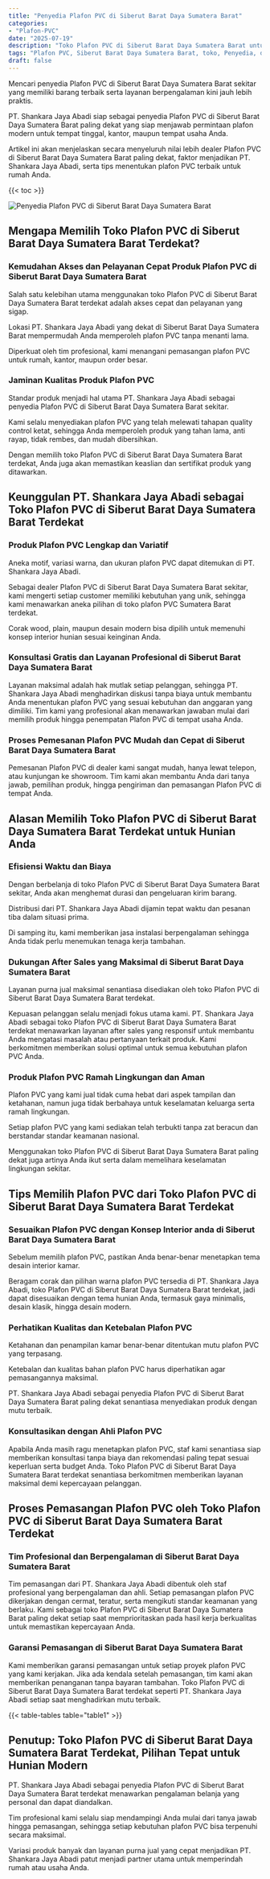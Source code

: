 ```yaml
---
title: "Penyedia Plafon PVC di Siberut Barat Daya Sumatera Barat"
categories: 
- "Plafon-PVC"
date: "2025-07-19"
description: "Toko Plafon PVC di Siberut Barat Daya Sumatera Barat untuk tempat tinggal, office, dan toko. Material unggulan, pilihan motif, warna elegan, dengan jasa pemasangan dikerjakan oleh tim ahli serta kepastian resmi!|Jasa penjualan Plafon PVC di Siberut Barat Daya Sumatera Barat bagi keperluan rumah, kantor, atau ritel, beserta produk unggulan dan penempatan oleh tim berpengalaman serta kepastian resmi.|Pilihan Plafon PVC di Siberut Barat Daya Sumatera Barat yang terbukti untuk tempat tinggal, kantor, dan toko, dengan plafon terbaik dan instalasi ditangani oleh tim berpengalaman dan kepastian resmi.|Penyediaan Plafon PVC di Siberut Barat Daya Sumatera Barat bagi hunian, perkantoran, dan gerai, beserta produk terbaik dan instalasi ditangani oleh tenaga ahli berpengalaman, dilengkapi dengan kepastian resmi.}"
tags: "Plafon PVC, Siberut Barat Daya Sumatera Barat, toko, Penyedia, distributor"
draft: false
---
```


Mencari penyedia Plafon PVC di Siberut Barat Daya Sumatera Barat sekitar yang memiliki barang terbaik serta layanan berpengalaman kini jauh lebih praktis.

PT. Shankara Jaya Abadi siap sebagai penyedia Plafon PVC di Siberut Barat Daya Sumatera Barat paling dekat yang siap menjawab permintaan plafon modern untuk tempat tinggal, kantor, maupun tempat usaha Anda.

Artikel ini akan menjelaskan secara menyeluruh nilai lebih dealer Plafon PVC di Siberut Barat Daya Sumatera Barat paling dekat, faktor menjadikan PT. Shankara Jaya Abadi, serta tips menentukan plafon PVC terbaik untuk rumah Anda.

{{< toc >}}

![Penyedia Plafon PVC di Siberut Barat Daya Sumatera Barat](/images/Plafon-PVC/Penyedia-Plafon-PVC-di-Siberut-Barat-Daya-Sumatera-Barat.png)


## Mengapa Memilih Toko Plafon PVC di Siberut Barat Daya Sumatera Barat Terdekat?

### Kemudahan Akses dan Pelayanan Cepat Produk Plafon PVC di Siberut Barat Daya Sumatera Barat

Salah satu kelebihan utama menggunakan toko Plafon PVC di Siberut Barat Daya Sumatera Barat terdekat adalah akses cepat dan pelayanan yang sigap.

Lokasi PT. Shankara Jaya Abadi yang dekat di Siberut Barat Daya Sumatera Barat mempermudah Anda memperoleh plafon PVC tanpa menanti lama.

Diperkuat oleh tim profesional, kami menangani pemasangan plafon PVC untuk rumah, kantor, maupun order besar.

### Jaminan Kualitas Produk Plafon PVC

Standar produk menjadi hal utama PT. Shankara Jaya Abadi sebagai penyedia Plafon PVC di Siberut Barat Daya Sumatera Barat sekitar.

Kami selalu menyediakan plafon PVC yang telah melewati tahapan quality control ketat, sehingga Anda memperoleh produk yang tahan lama, anti rayap, tidak rembes, dan mudah dibersihkan.

Dengan memilih toko Plafon PVC di Siberut Barat Daya Sumatera Barat terdekat, Anda juga akan memastikan keaslian dan sertifikat produk yang ditawarkan.

## Keunggulan PT. Shankara Jaya Abadi sebagai Toko Plafon PVC di Siberut Barat Daya Sumatera Barat Terdekat

### Produk Plafon PVC Lengkap dan Variatif

Aneka motif, variasi warna, dan ukuran plafon PVC dapat ditemukan di PT. Shankara Jaya Abadi.

Sebagai dealer Plafon PVC di Siberut Barat Daya Sumatera Barat sekitar, kami mengerti setiap customer memiliki kebutuhan yang unik, sehingga kami menawarkan aneka pilihan di toko plafon PVC Sumatera Barat terdekat.

Corak wood, plain, maupun desain modern bisa dipilih untuk memenuhi konsep interior hunian sesuai keinginan Anda.

### Konsultasi Gratis dan Layanan Profesional di Siberut Barat Daya Sumatera Barat

Layanan maksimal adalah hak mutlak setiap pelanggan, sehingga PT. Shankara Jaya Abadi menghadirkan diskusi tanpa biaya untuk membantu Anda menentukan plafon PVC yang sesuai kebutuhan dan anggaran yang dimiliki. Tim kami yang profesional akan menawarkan jawaban mulai dari memilih produk hingga penempatan Plafon PVC di tempat usaha Anda.

### Proses Pemesanan Plafon PVC Mudah dan Cepat di Siberut Barat Daya Sumatera Barat

Pemesanan Plafon PVC di dealer kami sangat mudah, hanya lewat telepon, atau kunjungan ke showroom. Tim kami akan membantu Anda dari tanya jawab, pemilihan produk, hingga pengiriman dan pemasangan Plafon PVC di tempat Anda.

## Alasan Memilih Toko Plafon PVC di Siberut Barat Daya Sumatera Barat Terdekat untuk Hunian Anda

### Efisiensi Waktu dan Biaya

Dengan berbelanja di toko Plafon PVC di Siberut Barat Daya Sumatera Barat sekitar, Anda akan menghemat durasi dan pengeluaran kirim barang.

Distribusi dari PT. Shankara Jaya Abadi dijamin tepat waktu dan pesanan tiba dalam situasi prima.

Di samping itu, kami memberikan jasa instalasi berpengalaman sehingga Anda tidak perlu menemukan tenaga kerja tambahan.

### Dukungan After Sales yang Maksimal di Siberut Barat Daya Sumatera Barat

Layanan purna jual maksimal senantiasa disediakan oleh toko Plafon PVC di Siberut Barat Daya Sumatera Barat terdekat.

Kepuasan pelanggan selalu menjadi fokus utama kami. PT. Shankara Jaya Abadi sebagai toko Plafon PVC di Siberut Barat Daya Sumatera Barat terdekat menawarkan layanan after sales yang responsif untuk membantu Anda mengatasi masalah atau pertanyaan terkait produk. Kami berkomitmen memberikan solusi optimal untuk semua kebutuhan plafon PVC Anda.

### Produk Plafon PVC Ramah Lingkungan dan Aman

Plafon PVC yang kami jual tidak cuma hebat dari aspek tampilan dan ketahanan, namun juga tidak berbahaya untuk keselamatan keluarga serta ramah lingkungan.

Setiap plafon PVC yang kami sediakan telah terbukti tanpa zat beracun dan berstandar standar keamanan nasional.

Menggunakan toko Plafon PVC di Siberut Barat Daya Sumatera Barat paling dekat juga artinya Anda ikut serta dalam memelihara keselamatan lingkungan sekitar.

## Tips Memilih Plafon PVC dari Toko Plafon PVC di Siberut Barat Daya Sumatera Barat Terdekat

### Sesuaikan Plafon PVC dengan Konsep Interior anda di Siberut Barat Daya Sumatera Barat

Sebelum memilih plafon PVC, pastikan Anda benar-benar menetapkan tema desain interior kamar.

Beragam corak dan pilihan warna plafon PVC tersedia di PT. Shankara Jaya Abadi, toko Plafon PVC di Siberut Barat Daya Sumatera Barat terdekat, jadi dapat disesuaikan dengan tema hunian Anda, termasuk gaya minimalis, desain klasik, hingga desain modern.

### Perhatikan Kualitas dan Ketebalan Plafon PVC

Ketahanan dan penampilan kamar benar-benar ditentukan mutu plafon PVC yang terpasang.

Ketebalan dan kualitas bahan plafon PVC harus diperhatikan agar pemasangannya maksimal.

PT. Shankara Jaya Abadi sebagai penyedia Plafon PVC di Siberut Barat Daya Sumatera Barat paling dekat senantiasa menyediakan produk dengan mutu terbaik.

### Konsultasikan dengan Ahli Plafon PVC

Apabila Anda masih ragu menetapkan plafon PVC, staf kami senantiasa siap memberikan konsultasi tanpa biaya dan rekomendasi paling tepat sesuai keperluan serta budget Anda. Toko Plafon PVC di Siberut Barat Daya Sumatera Barat terdekat senantiasa berkomitmen memberikan layanan maksimal demi kepercayaan pelanggan.

## Proses Pemasangan Plafon PVC oleh Toko Plafon PVC di Siberut Barat Daya Sumatera Barat Terdekat

### Tim Profesional dan Berpengalaman di Siberut Barat Daya Sumatera Barat

Tim pemasangan dari PT. Shankara Jaya Abadi dibentuk oleh staf profesional yang berpengalaman dan ahli. Setiap pemasangan plafon PVC dikerjakan dengan cermat, teratur, serta mengikuti standar keamanan yang berlaku. Kami sebagai toko Plafon PVC di Siberut Barat Daya Sumatera Barat paling dekat setiap saat memprioritaskan pada hasil kerja berkualitas untuk memastikan kepercayaan Anda.

### Garansi Pemasangan di Siberut Barat Daya Sumatera Barat

Kami memberikan garansi pemasangan untuk setiap proyek plafon PVC yang kami kerjakan. Jika ada kendala setelah pemasangan, tim kami akan memberikan penanganan tanpa bayaran tambahan. Toko Plafon PVC di Siberut Barat Daya Sumatera Barat terdekat seperti PT. Shankara Jaya Abadi setiap saat menghadirkan mutu terbaik.

{{< table-tables table="table1" >}}

## Penutup: Toko Plafon PVC di Siberut Barat Daya Sumatera Barat Terdekat, Pilihan Tepat untuk Hunian Modern

PT. Shankara Jaya Abadi sebagai penyedia Plafon PVC di Siberut Barat Daya Sumatera Barat terdekat menawarkan pengalaman belanja yang personal dan dapat diandalkan.

Tim profesional kami selalu siap mendampingi Anda mulai dari tanya jawab hingga pemasangan, sehingga setiap kebutuhan plafon PVC bisa terpenuhi secara maksimal.

Variasi produk banyak dan layanan purna jual yang cepat menjadikan PT. Shankara Jaya Abadi patut menjadi partner utama untuk memperindah rumah atau usaha Anda.